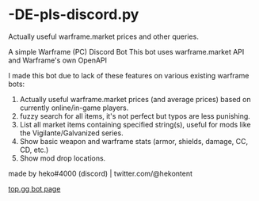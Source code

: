 # -DE-pls-discord.py
Actually useful warframe.market prices and other queries.

A simple Warframe (PC) Discord Bot
This bot uses warframe.market API and Warframe's own OpenAPI

I made this bot due to lack of these features on various existing warframe bots:

1. Actually useful warframe.market prices (and average prices) based on currently online/in-game players.
2. fuzzy search for all items, it's not perfect but typos are less punishing.
3. List all market items containing specified string(s), useful for mods like the Vigilante/Galvanized series.
4. Show basic weapon and warframe stats (armor, shields, damage, CC, CD, etc.)
5. Show mod drop locations.

made by heko#4000 (discord) | twitter.com/@hekontent

[top.gg bot page](https://top.gg/bot/981371565079945267)
